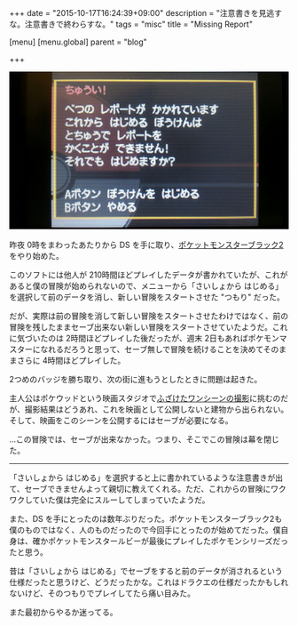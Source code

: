 +++
date = "2015-10-17T16:24:39+09:00"
description = "注意書きを見逃すな。注意書きで終わらすな。"
tags = "misc"
title = "Missing Report"

[menu]
  [menu.global]
    parent = "blog"

+++

![](/images/blog/missing-report/image.png)

昨夜 0時をまわったあたりから DS を手に取り、[ポケットモンスターブラック2](http://www.pokemon.co.jp/ex/b2w2/)をやり始めた。

このソフトには他人が 210時間ほどプレイしたデータが書かれていたが、これがあると僕の冒険が始められないので、メニューから「さいしょから はじめる」を選択して前のデータを消し、新しい冒険をスタートさせた "つもり" だった。

だが、実際は前の冒険を消して新しい冒険をスタートさせたわけではなく、前の冒険を残したままセーブ出来ない新しい冒険をスタートさせていたようだ。これに気づいたのは 2時間ほどプレイした後だったが、週末 2日もあればポケモンマスターになれるだろうと思って、セーブ無しで冒険を続けることを決めてそのままさらに 4時間ほどプレイした。

2つめのバッジを勝ち取り、次の街に進もうとしたときに問題は起きた。

主人公はポケウッドという映画スタジオで[ふざけたワンシーンの撮影](http://blog.game-de.com/pm-bw2/pokewood-hatiku1/)に挑むのだが、撮影結果はどうあれ、これを映画として公開しないと建物から出られない。そして、映画をこのシーンを公開するにはセーブが必要になる。

...この冒険では、セーブが出来なかった。つまり、そこでこの冒険は幕を閉じた。

---

「さいしょから はじめる」を選択すると上に書かれているような注意書きが出て、セーブできませんよって親切に教えてくれる。ただ、これからの冒険にワクワクしていた僕は完全にスルーしてしまっていたようだ。

また、DS を手にとったのは数年ぶりだった。ポケットモンスターブラック2も僕のものではなく、人のものだったので今回手にとったのが始めてだった。僕自身は、確かポケットモンスタールビーが最後にプレイしたポケモンシリーズだったと思う。

昔は「さいしょから はじめる」でセーブをすると前のデータが消されるという仕様だったと思うけど、どうだったかな。これはドラクエの仕様だったかもしれないけど、そのつもりでプレイしてたら痛い目みた。

また最初からやるか迷ってる。
